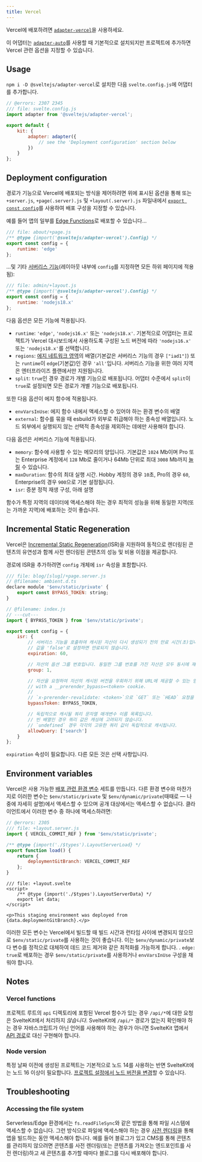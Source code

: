 ```yaml
---
title: Vercel
---
```


Vercel에 배포하려면 [`adapter-vercel`](https://github.com/sveltejs/kit/tree/master/packages/adapter-vercel)을 사용하세요.

이 어댑터는 [`adapter-auto`](adapter-auto)를 사용할 때 기본적으로 설치되지만 프로젝트에 추가하면 Vercel 관련 옵션을 지정할 수 있습니다.

## Usage

`npm i -D @sveltejs/adapter-vercel`로 설치한 다음 `svelte.config.js`에 어댑터를 추가합니다.

```js
// @errors: 2307 2345
/// file: svelte.config.js
import adapter from '@sveltejs/adapter-vercel';

export default {
	kit: {
		adapter: adapter({
			// see the 'Deployment configuration' section below
		})
	}
};
```

## Deployment configuration

경로가 기능으로 Vercel에 배포되는 방식을 제어하려면 위에 표시된 옵션을 통해 또는 `+server.js`, `+page(.server).js` 및 `+layout(.server).js` 파일내에서 [`export const config`](/docs/page-options#config)를 사용하여 배포 구성을 지정할 수 있습니다.

예를 들어 앱의 일부를 [Edge Functions](https://vercel.com/docs/concepts/functions/edge-functions)로 배포할 수 있습니다...

```js
/// file: about/+page.js
/** @type {import('@sveltejs/adapter-vercel').Config} */
export const config = {
	runtime: 'edge'
};
```

...및 기타 [서버리스 기능](https://vercel.com/docs/concepts/functions/serverless-functions)(레이아웃 내부에 `config`를 지정하면 모든 하위 페이지에 적용됨):

```js
/// file: admin/+layout.js
/** @type {import('@sveltejs/adapter-vercel').Config} */
export const config = {
	runtime: 'nodejs18.x'
};
```

다음 옵션은 모든 기능에 적용됩니다.

- `runtime`: `'edge'`, `'nodejs16.x'` 또는 `'nodejs18.x'`. 기본적으로 어댑터는 프로젝트가 Vercel 대시보드에서 사용하도록 구성된 노드 버전에 따라 `'nodejs16.x'` 또는 `'nodejs18.x'`를 선택합니다.
- `regions`: [에지 네트워크 영역](https://vercel.com/docs/concepts/edge-network/regions)의 배열(기본값은 서버리스 기능의 경우 `["iad1"]`) 또는 `runtime`이 `edge`(기본값)인 경우 `'all'`입니다. 서버리스 기능을 위한 여러 지역은 엔터프라이즈 플랜에서만 지원됩니다.
- `split`: `true`인 경우 경로가 개별 기능으로 배포됩니다. 어댑터 수준에서 `split`이 `true`로 설정되면 모든 경로가 개별 기능으로 배포됩니다.

또한 다음 옵션이 에지 함수에 적용됩니다.
- `envVarsInUse`: 에지 함수 내에서 액세스할 수 있어야 하는 환경 변수의 배열
- `external`: 함수를 묶을 때 esbuild가 외부로 취급해야 하는 종속성 배열입니다. 노드 외부에서 실행되지 않는 선택적 종속성을 제외하는 데에만 사용해야 합니다.

다음 옵션은 서버리스 기능에 적용됩니다.
- `memory`: 함수에 사용할 수 있는 메모리의 양입니다. 기본값은 `1024` Mb이며 Pro 또는 Enterprise 계정에서 `128` Mb로 줄이거나 64Mb 단위로 최대 `3008` Mb까지 [늘릴](https://vercel.com/docs/concepts/limits/overview#serverless-function-memory) 수 있습니다.
- `maxDuration`: 함수의 최대 실행 시간. Hobby 계정의 경우 `10`초, Pro의 경우 `60`, Enterprise의 경우 `900`으로 기본 설정됩니다.
- `isr`: 증분 정적 재생 구성, 아래 설명

함수가 특정 지역의 데이터에 액세스해야 하는 경우 최적의 성능을 위해 동일한 지역(또는 가까운 지역)에 배포하는 것이 좋습니다.

## Incremental Static Regeneration

Vercel은 [Incremental Static Regeneration](https://vercel.com/docs/concepts/incremental-static-regeneration/overview)(ISR)을 지원하여 동적으로 렌더링된 콘텐츠의 유연성과 함께 사전 렌더링된 콘텐츠의 성능 및 비용 이점을 제공합니다.

경로에 ISR을 추가하려면 `config` 개체에 `isr` 속성을 포함합니다.

```js
/// file: blog/[slug]/+page.server.js
// @filename: ambient.d.ts
declare module '$env/static/private' {
	export const BYPASS_TOKEN: string;
}

// @filename: index.js
// ---cut---
import { BYPASS_TOKEN } from '$env/static/private';

export const config = {
	isr: {
		// 서버리스 기능을 호출하여 캐시된 자산이 다시 생성되기 전의 만료 시간(초)입니다.
		// 값을 'false'로 설정하면 만료되지 않습니다.
		expiration: 60,

		// 자산의 옵션 그룹 번호입니다. 동일한 그룹 번호를 가진 자산은 모두 동시에 재검증됩니다.
		group: 1,

		// 자산을 요청하여 자산의 캐시된 버전을 우회하기 위해 URL에 제공할 수 있는 임의 토큰
		// with a __prerender_bypass=<token> cookie.
		//
		// `x-prerender-revalidate: <token>`으로 `GET` 또는 `HEAD` 요청을 하면 자산이 강제로 재검증됩니다.
		bypassToken: BYPASS_TOKEN,

		// 독립적으로 캐시될 쿼리 문자열 매개변수 이름 목록입니다.
		// 빈 배열인 경우 쿼리 값은 캐싱에 고려되지 않습니다.
		// `undefined` 경우 각각의 고유한 쿼리 값이 독립적으로 캐시됩니다.
		allowQuery: ['search']
	}
};
```

`expiration` 속성이 필요합니다. 다른 모든 것은 선택 사항입니다.

## Environment variables

Vercel은 사용 가능한 [배포 관련 환경 변수](https://vercel.com/docs/concepts/projects/environment-variables#system-environment-variables) 세트를 만듭니다. 다른 환경 변수와 마찬가지로 이러한 변수는 `$env/static/private` 및 `$env/dynamic/private`(때때로 — 나중에 자세히 설명)에서 액세스할 수 있으며 공개 대상에서는 액세스할 수 없습니다. 클라이언트에서 이러한 변수 중 하나에 액세스하려면:

```js
// @errors: 2305
/// file: +layout.server.js
import { VERCEL_COMMIT_REF } from '$env/static/private';

/** @type {import('./$types').LayoutServerLoad} */
export function load() {
	return {
		deploymentGitBranch: VERCEL_COMMIT_REF
	};
}
```

```svelte
/// file: +layout.svelte
<script>
	/** @type {import('./$types').LayoutServerData} */
	export let data;
</script>

<p>This staging environment was deployed from {data.deploymentGitBranch}.</p>
```

이러한 모든 변수는 Vercel에서 빌드할 때 빌드 시간과 런타임 사이에 변경되지 않으므로 `$env/static/private`를 사용하는 것이 좋습니다. 이는 `$env/dynamic/private`보다 변수를 정적으로 대체하여 데드 코드 제거와 같은 최적화를 가능하게 합니다. . `edge: true`로 배포하는 경우 `$env/static/private`를 사용하거나 `envVarsInUse` 구성을 채워야 합니다.

## Notes

### Vercel functions

프로젝트 루트의 `api` 디렉토리에 포함된 Vercel 함수가 있는 경우 `/api/*`에 대한 요청은 SvelteKit에서 처리하지 _않습니다_. SvelteKit에 `/api/*` 경로가 없는지 확인해야 하는 경우 자바스크립트가 아닌 언어를 사용해야 하는 경우가 아니면 SvelteKit 앱에서 [API 경로](https://kit.svelte.dev/docs/routing#server)로 대신 구현해야 합니다.

### Node version

특정 날짜 이전에 생성된 프로젝트는 기본적으로 노드 14를 사용하는 반면 SvelteKit에는 노드 16 이상이 필요합니다. [프로젝트 설정에서 노드 버전을 변경](https://vercel.com/docs/concepts/functions/serverless-functions/runtimes/node-js#node.js-version)할 수 있습니다.

## Troubleshooting

### Accessing the file system

Serverless/Edge 환경에서는 `fs.readFileSync`와 같은 방법을 통해 파일 시스템에 액세스할 수 없습니다. 그런 방식으로 파일에 액세스해야 하는 경우 [사전 렌더링](https://kit.svelte.dev/docs/page-options#prerender)을 통해 앱을 빌드하는 동안 액세스해야 합니다. 예를 들어 블로그가 있고 CMS를 통해 콘텐츠를 관리하지 않으려면 콘텐츠를 사전 렌더링(또는 콘텐츠를 가져오는 엔드포인트를 사전 렌더링)하고 새 콘텐츠를 추가할 때마다 블로그를 다시 배포해야 합니다.